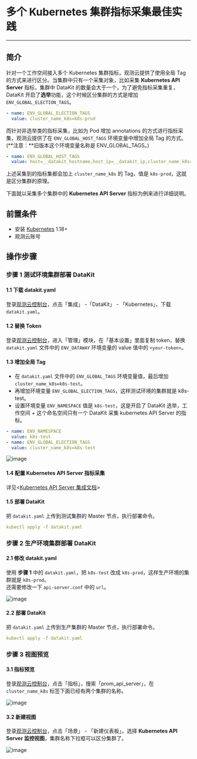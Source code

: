 # 多个 Kubernetes 集群指标采集最佳实践

---

## 简介

针对一个工作空间接入多个 Kubernetes 集群指标，观测云提供了使用全局 Tag 的方式来进行区分。当集群中只有一个采集对象，比如采集 **Kubernetes API Server** 指标，集群中 DataKit 的数量会大于一个，为了避免指标采集重复，DataKit 开启了**选举**功能，这个时候区分集群的方式是增加 `ENV_GLOBAL_ELECTION_TAGS`。

```yaml
- name: ENV_GLOBAL_ELECTION_TAGS
  value: cluster_name_k8s=k8s-prod
```

而针对非选举类的指标采集，比如为 Pod 增加 annotations 的方式进行指标采集，观测云提供了在 `ENV_GLOBAL_HOST_TAGS` 环境变量中增加全局 Tag 的方式。(**注意：**旧版本这个环境变量名称是 ENV_GLOBAL_TAGS。)

```yaml
- name: ENV_GLOBAL_HOST_TAGS
  value: host=__datakit_hostname,host_ip=__datakit_ip,cluster_name_k8s=k8s-prod
```

上述采集到的指标集都会加上 `cluster_name_k8s` 的 Tag，值是 `k8s-prod`，这就是区分集群的原理。

下面就以采集多个集群中的 **Kubernetes API Server** 指标为例来进行详细说明。

## 前置条件

- 安装 [Kubernetes](https://kubernetes.io/docs/setup/production-environment/tools/) 1.18+
- 观测云账号

## 操作步骤

### 步骤 1 测试环境集群部署 DataKit

#### 1.1 下载 datakit.yaml

登录[观测云控制台](https://console.guance.com/)，点击「集成」 -「DataKit」 - 「Kubernetes」，下载 `datakit.yaml`。

#### 1.2 替换 Token

登录[观测云控制台](https://console.guance.com/)，进入「管理」模块，在「基本设置」里面复制 token，替换 `datakit.yaml` 文件中的 `ENV_DATAWAY` 环境变量的 value 值中的 `<your-token>`。

#### 1.3 增加全局 Tag

- 在 `datakit.yaml` 文件中的 `ENV_GLOBAL_TAGS` 环境变量值，最后增加 `cluster_name_k8s=k8s-test`。
- 再增加环境变量 `ENV_GLOBAL_ELECTION_TAGS`，这样测试环境的集群就是 k8s-test。
- 设置环境变量 `ENV_NAMESPACE` 值是 `k8s-test`，这是开启了 DataKit 选举，工作空间 + 这个命名空间只有一个 DataKit 采集 kubernetes API Server 的指标。

```yaml
- name: ENV_NAMESPACE
  value: k8s-test
- name: ENV_GLOBAL_ELECTION_TAGS
  value: cluster_name_k8s=k8s-test
```

![image](../images/multi-cluster-1.png)

#### 1.4 配置 Kubernetes API Server 指标采集

详见<[Kubernetes API Server 集成文档](../../integrations/container/kubernetes-api-server.md)>

#### 1.5 部署 DataKit

把 `datakit.yaml` 上传到测试集群的 Master 节点，执行部署命令。

```yaml
kubectl apply -f datakit.yaml
```

### 步骤 2 生产环境集群部署 DataKit

#### 2.1 修改 datakit.yaml

使用 **步骤 1** 中的 `datakit.yaml`，把 `k8s-test` 改成 `k8s-prod`，这样生产环境的集群就是 `k8s-prod`。<br/>
还需要修改一下 `api-server.conf` 中的 `url`。

![image](../images/multi-cluster-2.png)

#### 2.2 部署 DataKit

把 `datakit.yaml` 上传到生产集群的 Master 节点，执行部署命令。

```yaml
kubectl apply -f datakit.yaml
```

### 步骤 3 视图预览

#### 3.1 指标预览

登录[观测云控制台](https://console.guance.com/)，点击「指标」，搜索「prom_api_server」，在 `cluster_name_k8s` 标签下面已经有两个集群的名称。

![image](../images/multi-cluster-3.png)

#### 3.2 新建视图

登录[观测云控制台](https://console.guance.com/)，点击「场景」 - 「新建仪表板」，选择 **Kubernetes API Server 监控视图**，集群名称下拉框可以区分集群了。

![image](../images/multi-cluster-4.png)
